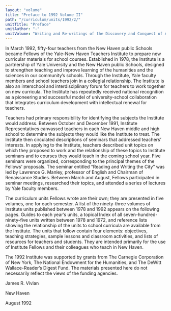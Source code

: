 ```yaml
---
layout: "volume"
title: "Preface to 1992 Volume II"
path: "/curriculum/units/1992/2/"
unitTitle: "Preface"
unitAuthor: "-"
unitVolume: "Writing and Re-writings of the Discovery and Conquest of America"
---
```

<body>
<p>
In March 1992, fifty-four teachers from the New Haven public Schools became Fellows of the Yale-New Haven Teachers Institute to prepare new curricular materials for school courses. Established in 1978, the Institute is a partnership of Yale University and the New Haven public Schools, designed to strengthen teaching and improve learning of the humanities and the sciences in our community’s schools. Through the Institute, Yale faculty members and school teachers join in a collegial relationship. The Institute is also an interschool and interdisciplinary forum for teachers to work together on new curricula. The Institute has repeatedly received national recognition as a pioneering and successful model of university-school collaboration that integrates curriculum development with intellectual renewal for teachers.
</p>
<p>
Teachers had primary responsibility for identifying the subjects the Institute would address. Between October and December 1991, Institute Representatives canvassed teachers in each New Haven middle and high school to determine the subjects they would like the Institute to treat. The Institute then circulated descriptions of seminars that addressed teachers’ interests. In applying to the Institute, teachers described unit topics on which they proposed to work and the relationship of these topics to Institute seminars and to courses they would teach in the coming school year. Five seminars were organized, corresponding to the principal themes of the Fellows’ proposals. The seminar entitled “Reading and Writing the City” was led by Lawrence G. Manley, professor of English and Chairman of Renaissance Studies. Between March and August, Fellows participated in seminar meetings, researched their topics, and attended a series of lectures by Yale faculty members.
</p>
<p>
The curriculum units Fellows wrote are their own; they are presented in five volumes, one for each semester. A list of the ninety-three volumes of Institute units published between 1978 and 1992 appears on the following pages. Guides to each year’s units, a topical Index of all seven-hundred-ninety-five units written between 1978 and 1972, and reference lists showing the relationship of the units to school curricula are available from the Institute. The units that follow contain four elements: objectives, teaching strategies, sample lessons and classroom activities, and lists of resources for teachers and students. They are intended primarily for the use of Institute Fellows and their colleagues who teach in New Haven.
</p>
<p>
The 1992 Institute was supported by grants from The Carnegie Corporation of New York, The National Endowment for the Humanities, and The DeWitt Wallace-Reader’s Digest Fund. The materials presented here do not necessarily reflect the views of the funding agencies.
</p>
<p>
James R. Vivian
</p>
<p>
New Haven
</p>
<p>
August 1992
</p>
</body>